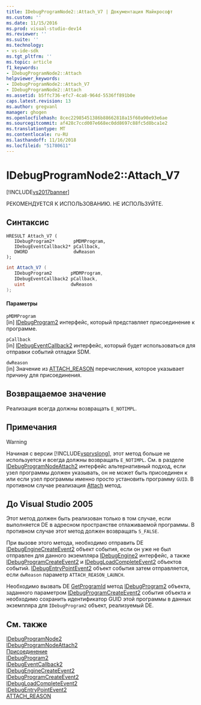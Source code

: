 ```yaml
---
title: IDebugProgramNode2::Attach_V7 | Документация Майкрософт
ms.custom: ''
ms.date: 11/15/2016
ms.prod: visual-studio-dev14
ms.reviewer: ''
ms.suite: ''
ms.technology:
- vs-ide-sdk
ms.tgt_pltfrm: ''
ms.topic: article
f1_keywords:
- IDebugProgramNode2::Attach
helpviewer_keywords:
- IDebugProgramNode2::Attach_V7
- IDebugProgramNode2::Attach
ms.assetid: b5ffc736-efc7-4ca8-964d-5536ff891b0e
caps.latest.revision: 13
ms.author: gregvanl
manager: ghogen
ms.openlocfilehash: 8cec22985451386b88662818a15f60a90e93e6ae
ms.sourcegitcommit: af428c7ccd007e668ec0dd8697c88fc5d8bca1e2
ms.translationtype: MT
ms.contentlocale: ru-RU
ms.lasthandoff: 11/16/2018
ms.locfileid: "51780611"
---
```

# <a name="idebugprogramnode2attachv7"></a>IDebugProgramNode2::Attach_V7
[!INCLUDE[vs2017banner](../../../includes/vs2017banner.md)]

РЕКОМЕНДУЕТСЯ К ИСПОЛЬЗОВАНИЮ. НЕ ИСПОЛЬЗУЙТЕ.  
  
## <a name="syntax"></a>Синтаксис  
  
```cpp#  
HRESULT Attach_V7 (   
   IDebugProgram2*       pMDMProgram,  
   IDebugEventCallback2* pCallback,  
   DWORD                 dwReason  
);  
```  
  
```csharp  
int Attach_V7 (   
   IDebugProgram2       pMDMProgram,  
   IDebugEventCallback2 pCallback,  
   uint                 dwReason  
);  
```  
  
#### <a name="parameters"></a>Параметры  
 `pMDMProgram`  
 [in] [IDebugProgram2](../../../extensibility/debugger/reference/idebugprogram2.md) интерфейс, который представляет присоединение к программе.  
  
 `pCallback`  
 [in] [IDebugEventCallback2](../../../extensibility/debugger/reference/idebugeventcallback2.md) интерфейс, который будет использоваться для отправки событий отладки SDM.  
  
 `dwReason`  
 [in] Значение из [ATTACH_REASON](../../../extensibility/debugger/reference/attach-reason.md) перечисления, которое указывает причину для присоединения.  
  
## <a name="return-value"></a>Возвращаемое значение  
 Реализация всегда должны возвращать `E_NOTIMPL`.  
  
## <a name="remarks"></a>Примечания  
  
> [!WARNING]
>  Начиная с версии [!INCLUDE[vsprvslong](../../../includes/vsprvslong-md.md)], этот метод больше не используется и всегда должны возвращать `E_NOTIMPL`. См. в разделе [IDebugProgramNodeAttach2](../../../extensibility/debugger/reference/idebugprogramnodeattach2.md) интерфейс альтернативный подход, если узел программы должен указывать, он не может быть присоединен к или если узел программы именно просто установить программу `GUID`. В противном случае реализация [Attach](../../../extensibility/debugger/reference/idebugengine2-attach.md) метод.  
  
## <a name="prior-to-visual-studio-2005"></a>До Visual Studio 2005  
 Этот метод должен быть реализован только в том случае, если выполняется DE в адресном пространстве отлаживаемой программы. В противном случае этот метод должен возвращать `S_FALSE`.  
  
 При вызове этого метода, необходимо отправить DE [IDebugEngineCreateEvent2](../../../extensibility/debugger/reference/idebugenginecreateevent2.md) объект события, если он уже не был отправлен для данного экземпляра [IDebugEngine2](../../../extensibility/debugger/reference/idebugengine2.md) интерфейс, а также [ IDebugProgramCreateEvent2](../../../extensibility/debugger/reference/idebugprogramcreateevent2.md) и [IDebugLoadCompleteEvent2](../../../extensibility/debugger/reference/idebugloadcompleteevent2.md) объектов событий. [IDebugEntryPointEvent2](../../../extensibility/debugger/reference/idebugentrypointevent2.md) объект события затем отправляется, если `dwReason` параметр `ATTACH_REASON_LAUNCH`.  
  
 Необходимо вызвать DE [GetProgramId](../../../extensibility/debugger/reference/idebugprogram2-getprogramid.md) метод [IDebugProgram2](../../../extensibility/debugger/reference/idebugprogram2.md) объекта, заданного параметром [IDebugProgramCreateEvent2](../../../extensibility/debugger/reference/idebugprogramcreateevent2.md) события объекта и необходимо сохранить идентификатор GUID этой программы в данных экземпляра для `IDebugProgram2` объект, реализуемый DE.  
  
## <a name="see-also"></a>См. также  
 [IDebugProgramNode2](../../../extensibility/debugger/reference/idebugprogramnode2.md)   
 [IDebugProgramNodeAttach2](../../../extensibility/debugger/reference/idebugprogramnodeattach2.md)   
 [Присоединение](../../../extensibility/debugger/reference/idebugengine2-attach.md)   
 [IDebugProgram2](../../../extensibility/debugger/reference/idebugprogram2.md)   
 [IDebugEventCallback2](../../../extensibility/debugger/reference/idebugeventcallback2.md)   
 [IDebugEngineCreateEvent2](../../../extensibility/debugger/reference/idebugenginecreateevent2.md)   
 [IDebugProgramCreateEvent2](../../../extensibility/debugger/reference/idebugprogramcreateevent2.md)   
 [IDebugLoadCompleteEvent2](../../../extensibility/debugger/reference/idebugloadcompleteevent2.md)   
 [IDebugEntryPointEvent2](../../../extensibility/debugger/reference/idebugentrypointevent2.md)   
 [ATTACH_REASON](../../../extensibility/debugger/reference/attach-reason.md)

